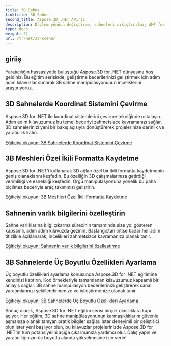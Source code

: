 ```yaml
---
title: 3D Sahne
linktitle: 3D Sahne
second_title: Aspose.3D .NET API'si
description: Düzlem yönünü değiştirme, sahneleri sıkıştırılmış AMF formatına aktarma, koordinat sistemlerini çevirme ve daha fazlası hakkında Aspose.3D for .NET eğitimlerini keşfedin.
type: docs
weight: 21
url: /tr/net/3d-scene/
---
```

## giriiş

Yaratıcılığın hassasiyetle buluştuğu Aspose.3D for .NET dünyasına hoş geldiniz. Bu eğitim serisinde, geliştirme becerilerinizi geliştirmek için adım adım kılavuzlar sunarak 3B sahne manipülasyonunun inceliklerini araştırıyoruz.

## 3D Sahnelerde Koordinat Sistemini Çevirme

Aspose.3D for .NET ile koordinat sistemlerini çevirme tekniğinde ustalaşın. Adım adım kılavuzumuz bu temel beceriyi zahmetsizce kavramanızı sağlar. 3D sahnelerinizi yeni bir bakış açısıyla dönüştürerek projelerinize derinlik ve yaratıcılık katın.

[Eğiticiyi okuyun: 3B Sahnelerde Koordinat Sistemini Çevirme](./flip-coordinate-system/)

## 3B Meshleri Özel İkili Formatta Kaydetme

Aspose.3D for .NET'i kullanarak 3D ağları özel bir ikili formatta kaydetmenin geniş olanaklarını keşfedin. Bu özelliğin 3D çalışmalarınıza getirdiği verimliliği ve esnekliği keşfedin. Örgü manipülasyonuna yönelik bu paha biçilmez beceriyle araç takımınızı geliştirin.

[Eğiticiyi okuyun: 3B Meshleri Özel İkili Formatta Kaydetme](./save-3d-meshes-binary-format/)


## Sahnenin varlık bilgilerini özelleştirin

Sahne varlıklarına bilgi çıkarma sürecinin tamamında size yol gösteren kapsamlı, adım adım kılavuzda gezinin. Başlangıçtan bitişe kadar her adım titizlikle açıklanarak, incelikleri zahmetsizce kavramanıza olanak tanır.

[Eğiticiyi okuyun: Sahnenin varlık bilgilerini özelleştirme](./information-to-scene/)

## 3B Sahnelerde Üç Boyutlu Özellikleri Ayarlama

Üç boyutlu özellikleri ayarlama konusunda Aspose.3D for .NET eğitimine kendinizi kaptırın. Kod örnekleriyle tamamlanan kılavuzumuz kapsamlı bir anlayış sağlar. 3B sahne manipülasyon becerilerinizi geliştirerek sanal yaratımlarınızı şekillendirmenize ve iyileştirmenize olanak tanır.

[Eğiticiyi okuyun: 3B Sahnelerde Üç Boyutlu Özellikleri Ayarlama](./set-3d-properties/)

Sonuç olarak, Aspose.3D for .NET eğitim serisi birçok olasılıklara kapı açıyor. Her eğitim, 3D sahne manipülasyonunun karmaşıklıklarını güvenle aşmanıza olanak tanıyan pratik bilgiler sağlar. İster deneyimli bir geliştirici olun ister yeni başlıyor olun, bu kılavuzlar projelerinizde Aspose.3D for .NET'in tüm potansiyelini açığa çıkarmanıza yardımcı olur. Dalış yapın ve yaratıcılığınızın üç boyutlu alanda yükselmesine izin verin!